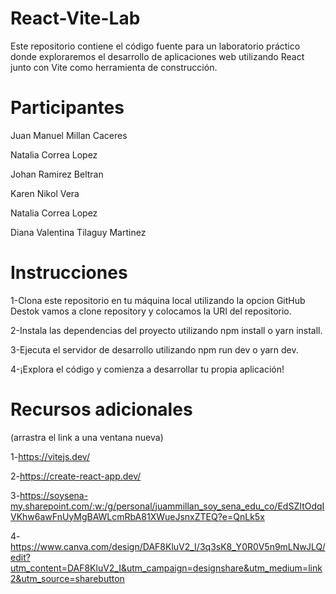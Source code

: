 # React-Vite-Lab
Este repositorio contiene el código fuente para un laboratorio práctico donde exploraremos el desarrollo de aplicaciones web utilizando React junto con Vite como herramienta de construcción.

# Participantes

Juan Manuel Millan Caceres


Natalia Correa Lopez


Johan Ramirez Beltran


Karen Nikol Vera


Natalia Correa Lopez


Diana Valentina Tilaguy Martinez

# Instrucciones
1-Clona este repositorio en tu máquina local utilizando la opcion GitHub Destok vamos a clone repository y colocamos la URl del repositorio.

2-Instala las dependencias del proyecto utilizando npm install o yarn install.

3-Ejecuta el servidor de desarrollo utilizando npm run dev o yarn dev.

4-¡Explora el código y comienza a desarrollar tu propia aplicación!



# Recursos adicionales
(arrastra el link a una ventana nueva)

1-https://vitejs.dev/ 

2-https://create-react-app.dev/ 

3-https://soysena-my.sharepoint.com/:w:/g/personal/juammillan_soy_sena_edu_co/EdSZItOdqIVKhw6awFnUyMgBAWLcmRbA81XWueJsnxZTEQ?e=QnLk5x

4-https://www.canva.com/design/DAF8KluV2_I/3q3sK8_Y0R0V5n9mLNwJLQ/edit?utm_content=DAF8KluV2_I&utm_campaign=designshare&utm_medium=link2&utm_source=sharebutton
